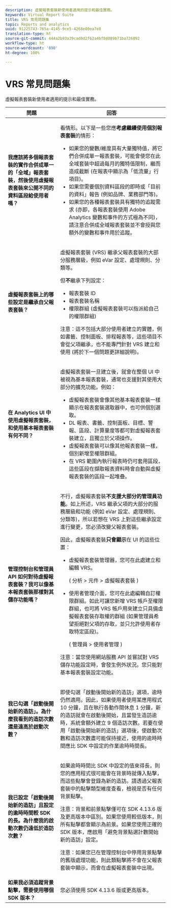 ```yaml
---
description: 虛擬報表套裝新使用者適用的提示和最佳實務。
keywords: Virtual Report Suite
title: VRS 常見問題集
topic: Reports and analytics
uuid: 91225743-765a-4145-9ce5-4268e80ea7e8
translation-type: ht
source-git-commit: 444a2b93a39cad0d2f62a4bf8d889b71ba726092
workflow-type: ht
source-wordcount: '898'
ht-degree: 100%

---
```



# VRS 常見問題集

虛擬報表套裝新使用者適用的提示和最佳實務。

<table id="table_4D9DE70984674B65AD7D40E3D1479CD2"> 
 <thead> 
  <tr> 
   <th colname="col1" class="entry"> 問題 </th> 
   <th colname="col2" class="entry"> 回答 </th> 
  </tr> 
 </thead>
 <tbody> 
  <tr> 
   <td colname="col1"> <b>我應該將多個報表套裝的實作合併成單一的「全域」報表套裝，然後使用虛擬報表套裝來公開不同的資料區段給使用者嗎？</b> </td> 
   <td colname="col2"> <p>看情形。以下是一些您應<b>考慮繼續使用個別報表套裝</b>的情形： </p> 
    <ul> 
     <li>如果您的變數/維度具有大量獨特值，將它們合併成單一報表套裝，可能會使您在此全域套裝中超過每月的獨特值限制，繼而造成截斷 (在報表中顯示為「低流量」行項目)。 </li> 
     <li>如果您需要個別資料區段的即時或「目前的資料」報告 (例如品牌、業務部門等)。 </li> 
     <li>如果您的各種報表套裝具有獨特的追蹤需求 (亦即，各報表套裝使用 Adobe Analytics 變數和事件的方式極為不同)，請注意合併成全域報表套裝並不會授與您額外的變數和事件用於追蹤。 </li> 
    </ul> </td> 
  </tr> 
  <tr> 
   <td colname="col1"> <b>虛擬報表套裝上的哪些設定是繼承自父報表套裝？</b> </td> 
   <td colname="col2"> <p>虛擬報表套裝 (VRS) 繼承父報表套裝的大部分服務層級，例如 eVar 設定、處理規則、分類等。 </p> <p>但<b>不</b>繼承下列設定： </p> 
    <ul> 
     <li>報表套裝 ID </li> 
     <li>報表套裝名稱 </li> 
     <li>權限群組 (虛擬報表套裝可以指派給自己的權限群組) </li> 
    </ul> <p>注意：這不包括大部分使用者建立的實體，例如書籤、控制面板、排程報表等，這些項目不會從父項繼承，也不能專門針對 VRS 建立和使用 (將於下一個問題更詳細說明)。 </p> </td> 
  </tr> 
  <tr> 
   <td colname="col1"> <b>在 Analytics UI 中使用虛擬報表套裝，和使用基本報表套裝有何不同？</b> </td> 
   <td colname="col2"> <p>虛擬報表套裝一旦建立後，就會在整個 UI 中被視為基本報表套裝，通常也支援對其使用大部分的擴充功能。例如： </p> 
    <ul> 
     <li>虛擬報表套裝會像其他基本報表套裝一樣顯示在報表套裝選取器中，也可供個別選取。 </li> 
     <li>DL 報表、書籤、控制面板、目標、警報、區段、計算量度等都可對虛擬報表套裝建立，且獨立於父項操作。 </li> 
     <li>虛擬報表套裝可以像其他報表套裝一樣，個別新增至權限群組。 </li> 
     <li>在 VRS 範圍內執行報表時仍可套用區段，這些區段在擷取報表資料時會自動與虛擬報表套裝的區段一起堆疊。 </li> 
    </ul> </td> 
  </tr> 
  <tr> 
   <td colname="col1"> <b>管理控制台和管理員 API 如何對待虛擬報表套裝？我可以像基本報表套裝那樣對其儲存功能嗎？</b> </td> 
   <td colname="col2"> <p>不行，虛擬報表套裝<b>不支援大部分的管理員功能</b>。如上所述，VRS 繼承父項的大部分的服務層級和功能 (例如 eVar 設定、處理規則、分類等)，所以若想在 VRS 上對這些繼承設定進行變更，您必須改變父報表套裝。 </p> <p>因此，虛擬報表套裝<b>只會顯示</b>在 UI 的這些位置： </p> 
    <ul> 
     <li>虛擬報表套裝管理器，您可在此處建立和編輯 VRS。 <p>( <span class="ignoretag"> <span class="uicontrol"> 分析</span> &gt; <span class="uicontrol">元件</span> &gt; <span class="uicontrol">虛擬報表套裝 </span> </span>) </p> </li> 
     <li id="li_E2B3F61A3013402697DCF6E0D32A62DC"> 使用者管理介面，您可在此處編輯自訂權限群組。如此可讓您新增 VRS 帳戶至權限群組，也可將 VRS 帳戶用來建立只具備虛擬報表套裝存取權的群組 (如果管理員希望拒絕對父項的存取，並只允許使用者存取特定區段)。 <p>( <span class="ignoretag"> <span class="uicontrol"> 管理員</span> &gt; <span class="uicontrol">使用者管理 </span> </span>) </p> </li> 
    </ul> <p>注意：當您使用網站服務 API 並嘗試對 VRS 儲存功能設定時，會發生例外狀況。您只能對基本報表套裝設定功能。 </p> </td> 
  </tr> 
  <tr> 
   <td colname="col1"> <b>我已勾選「啟動後開始新的造訪」。為什麼我看到的造訪次數還是遠高於啟動次數？</b> </td> 
   <td colname="col2"> <p> 即使勾選「啟動後開始新的造訪」選項，逾時仍然適用。因此，如果使用者使用某應用程式 10 分鐘，且在執行各動作間休息 1 分鐘，新的造訪就會在啟動後開始，且當發生造訪逾時，系統會額外建立 9 個造訪次數。若要在使用「啟動後開始新的造訪」選項後，使啟動次數和造訪次數盡可能保持接近，使用的逾時時間應比 SDK 中設定的作業逾時時間長。 </p> </td> 
  </tr> 
  <tr> 
   <td colname="col1"> <b>我已設定「啟動後開始新的造訪」且設定的逾時時間較 SDK 的長。為什麼我的啟動次數仍遠低於造訪次數？</b> </td> 
   <td colname="col2"> <p> 如果逾時時間比 SDK 中設定的值來得長，則您的應用程式很可能會在背景時就傳入點擊，而這些點擊會登錄為新的造訪。請透過父報表套裝中的點擊類型維度查看，檢視是否有任何背景點擊。 </p> <p> <p>注意：背景和前景點擊僅可在 SDK 4.13.6 版及更高版本中區別。如果您使用較低版本，則所有點擊都會顯示為前景。如果您使用正確的 SDK 版本，應啟用「避免背景點選計數開始新的造訪」設定。 </p> </p> <p> <p>注意：如果您已在管理控制台中停用背景點擊的舊版處理功能，則此類點擊將不會在父報表套裝中顯示，而會在虛擬報表套裝中出現。 </p> </p> </td> 
  </tr> 
  <tr> 
   <td colname="col1"> <b>如果我必須追蹤背景點擊，需要使用哪個 SDK 版本？</b> </td> 
   <td colname="col2"> <p> 您必須使用 SDK 4.13.6 版或更高版本。 </p> </td> 
  </tr> 
 </tbody> 
</table>

